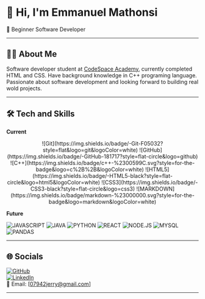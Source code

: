 # 👋 Hi, I'm Emmanuel Mathonsi

  🌱  Beginner Software Developer

---

## 👨‍💻 About Me

Software developer student at [CodeSpace Academy](https://www.codespace.co.za/), currently completed HTML and CSS. Have background knowledge in C++ programing language. Passionate about software development and looking forward to building real wold projects.

---

## 🛠️ Tech and Skills

**Current**

<center>![Git](https://img.shields.io/badge/-Git-F05032?style=flat&logo=git&logoColor=white) ![GitHub](https://img.shields.io/badge/-GitHub-181717?style=flat-circle&logo=github)</center>
<center>![C++](https://img.shields.io/badge/c++-%2300599C.svg?style=for-the-badge&amp;logo=c%2B%2B&amp;logoColor=white) ![HTML5](https://img.shields.io/badge/-HTML5-black?style=flat-circle&logo=html5&logoColor=white) ![CSS3](https://img.shields.io/badge/-CSS3-black?style=flat-circle&logo=css3) ![MARKDOWN](https://img.shields.io/badge/markdown-%23000000.svg?style=for-the-badge&amp;logo=markdown&amp;logoColor=white)</center>

**Future**

![JAVASCRIPT](https://img.shields.io/badge/javascript-%23323330.svg?style=for-the-badge&amp;logo=javascript&amp;logoColor=%23F7DF1E) ![JAVA](https://img.shields.io/badge/java-%23ED8B00.svg?style=for-the-badge&amp;logo=openjdk&amp;logoColor=white) ![PYTHON](https://img.shields.io/badge/python-3670A0?style=for-the-badge&amp;logo=python&amp;logoColor=ffdd54) ![REACT](https://img.shields.io/badge/react-%2320232a.svg?style=for-the-badge&amp;logo=react&amp;logoColor=%2361DAFB) ![NODE.JS](https://img.shields.io/badge/node.js-6DA55F?style=for-the-badge&amp;logo=node.js&amp;logoColor=white) ![MYSQL](https://img.shields.io/badge/mysql-4479A1.svg?style=for-the-badge&amp;logo=mysql&amp;logoColor=white) ![PANDAS](https://img.shields.io/badge/pandas-%23150458.svg?style=for-the-badge&amp;logo=pandas&amp;logoColor=white)

---

## 🌐 Socials

[![GitHub](https://img.shields.io/badge/-GitHub-181717?style=flat&logo=github&logoColor=white)](https://github.com/RainDrops88)  
[![LinkedIn](https://img.shields.io/badge/-LinkedIn-blue?style=flat&logo=linkedin&logoColor=white)](https://www.linkedin.com/in/emmanuel-mathonsi-300b33308/)  
📧 Email: [07942jerry@gmail.com]

---